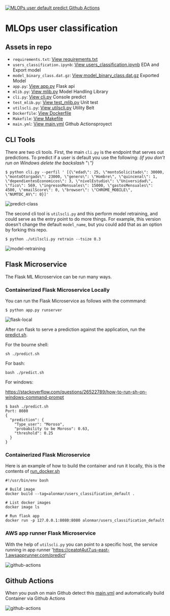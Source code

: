 
[![MLOPs user default predict Github Actions](https://github.com/alonmar/users_classification_default/actions/workflows/main.yml/badge.svg)](https://github.com/alonmar/users_classification_default/actions/workflows/main.yml)

# MLOps user classification 


## Assets in repo

* `requirements.txt`:  [View requirements.txt](https://github.com/alonmar/users_classification_default/blob/main/requirements.txt)
* `users_classification.ipynb`: [View users_classification.ipynb](https://github.com/alonmar/users_classification_default/blob/main/users_classification.ipynb) EDA and Export model
* `model_binary_class.dat.gz`: [View model_binary_class.dat.gz](https://github.com/alonmar/users_classification_default/blob/main/model/model_binary_class.dat.gz) Exported Model 
* `app.py`:  [View app.py](https://github.com/alonmar/users_classification_default/blob/main/app.py) Flask api
* `mlib.py`:  [View mlib.py](https://github.com/alonmar/users_classification_default/blob/main/mlib.py) Model Handling Library
* `cli.py`: [View cli.py](https://github.com/alonmar/users_classification_default/blob/main/cli.py) Console predict
* `test_mlib.py`:  [View test_mlib.py](https://github.com/alonmar/users_classification_default/blob/main/test_mlib.py) Unit test
* `utilscli.py`: [View utilscli.py](https://github.com/alonmar/users_classification_default/blob/main/utilscli.py) Utility Belt
* `Dockerfile`: [View Dockerfile](https://github.com/alonmar/users_classification_default/blob/main/Dockerfile) 
* `Makefile`: [View Makefile](https://github.com/alonmar/users_classification_default/blob/main/Makefile) 
* `main.yml`: [View main.yml](https://github.com/alonmar/users_classification_default/blob/main/.github/workflows/main.yml) Github Actionsproyect

## CLI Tools

There are two cli tools.  First, the main `cli.py` is the endpoint that serves out predictions.
To predict if a user is default you use the following: *(if you don't run on Windows delete the backslash "`\`")*

`$ python cli.py --perfil ' [{\"edad\": 25, \"montoSolicitado\": 30000, \"montoOtorgado\": 23000, \"genero\": \"Hombre\", \"quincenal\": 1, \"dependientesEconomicos\": 3, \"nivelEstudio\": \"Universidad\", \"fico\": 569, \"ingresosMensuales\": 15000, \"gastosMensuales\": 4500, \"emailScore\": 0, \"browser\": \"CHROME_MOBILE\", \"NUMTDC_AV\": 0}]'`

![predict-class](https://user-images.githubusercontent.com/36181705/156629731-b75efc9e-ad93-4fed-a6ff-dbebf95c6c14.png)


The second cli tool is `utilscli.py` and this perform model retraining, and could serve as the entry point to do more things.
For example, this version doesn't change the default `model_name`, but you could add that as an option by forking this repo.

`$ python ./utilscli.py retrain --tsize 0.3`

![model-retraining](https://user-images.githubusercontent.com/36181705/156631420-2905a54c-9e2c-4159-8ca5-7e884d040669.png)


## Flask Microservice

The Flask ML Microservice can be run many ways.

### Containerized Flask Microservice Locally

You can run the Flask Microservice as follows with the commmand:

`$ python app.py runserver`

![flask-local](https://user-images.githubusercontent.com/36181705/156631614-038cf778-090c-4ed6-b7dd-4b17b85f5b6a.png)

After run flask to serve a prediction against the application, run the [predict.sh](https://github.com/alonmar/users_classification_default/blob/main/predict.sh).

For the bourne shell: 

`sh ./predict.sh`

For bash:

`bash ./predict.sh`

For windows:

https://stackoverflow.com/questions/26522789/how-to-run-sh-on-windows-command-prompt

```
$ bash ./predict.sh                             
Port: 8080
{
  "prediction": {
    "Type_user": "Moroso", 
    "probability to be Moroso": 0.63, 
    "threshold": 0.25
  }
}
```

### Containerized Flask Microservice

Here is an example of how to build the container and run it locally, this is the contents of [run_docker.sh](https://github.com/alonmar/users_classification_default/blob/main/run_docker.sh)

```
#!/usr/bin/env bash

# Build image
docker build --tag=alonmar/users_classification_default . 

# List docker images
docker image ls

# Run flask app
docker run -p 127.0.0.1:8080:8080 alonmar/users_classification_default
```

### AWS app runner Flask Microservice

With the help of `utilscli.py` you can point to a specific host, the service running in app runner 'https://ceatqt4ut7.us-east-1.awsapprunner.com/predict'

![github-actions](https://user-images.githubusercontent.com/36181705/156633914-f37cd054-0ff0-49a6-98d5-013b8fb4d282.png)


## Github Actions

When you push on main Github detect this [main.yml](https://github.com/alonmar/users_classification_default/blob/main/.github/workflows/main.yml) and automatically build Container via Github Actions

![github-actions](https://user-images.githubusercontent.com/36181705/156632619-96c97b47-f518-49e5-b663-1b7016b0e124.png)


